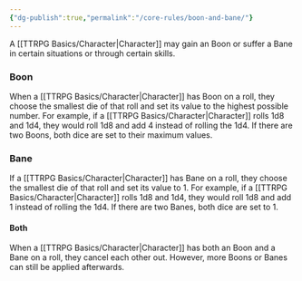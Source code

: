 ```yaml
---
{"dg-publish":true,"permalink":"/core-rules/boon-and-bane/"}
---
```


A [[TTRPG Basics/Character\|Character]] may gain an Boon or suffer a Bane in certain situations or through certain skills.
### Boon
When a [[TTRPG Basics/Character\|Character]] has Boon on a roll, they choose the smallest die of that roll and set its value to the highest possible number. For example, if a [[TTRPG Basics/Character\|Character]] rolls 1d8 and 1d4, they would roll 1d8 and add 4 instead of rolling the 1d4. If there are two Boons, both dice are set to their maximum values.
### Bane
If a [[TTRPG Basics/Character\|Character]] has Bane on a roll, they choose the smallest die of that roll and set its value to 1. For example, if a [[TTRPG Basics/Character\|Character]] rolls 1d8 and 1d4, they would roll 1d8 and add 1 instead of rolling the 1d4. If there are two Banes, both dice are set to 1.
#### Both
When a [[TTRPG Basics/Character\|Character]] has both an Boon and a Bane on a roll, they cancel each other out. However, more Boons or Banes can still be applied afterwards.